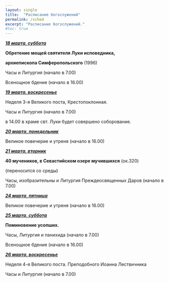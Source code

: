 ```yaml
---
layout: single
title:  "Расписание богослужений"
permalink: /sched
excerpt: "Расписание богослужений."
#toc: true
---
```


**_<span style="text-decoration:underline;">18 марта, суббота</span>_**

**Обретение мощей святителя Луки исповедника,**

**архиепископа Симферопольского** (1996)

Часы и Литургия (начало в 7.00)

 

Всенощное бдение (начало в 16.00)

**_<span style="text-decoration:underline;">19 марта, воскресенье</span>_**

Неделя 3-я Великого поста, Крестопоклонная.

Часы и Литургия (начало в 7.00)

в 14.00 в храме свт. Луки будет совершено соборование.

**_<span style="text-decoration:underline;">20 марта, понедельник</span>_**

Великое повечерие и утреня (начало в 16.00)

**_<span style="text-decoration:underline;">21 марта, вторник  </span>_**

**40 мучеников, в Севастийском озере мучившихся** (ок.320)

(переносится со среды)

Часы, изобразительны и Литургия Преждеосвященных Даров (начало в 7.00)

 

**_<span style="text-decoration:underline;">24 марта, пятница</span>_**

Великое повечерие и утреня (начало в 16.00)

**_<span style="text-decoration:underline;">25 марта, суббота</span>_**

**Поминовение усопших.**

Часы,  Литургия и панихида (начало в 7.00)

 

Всенощное бдение (начало в 16.00)

**_<span style="text-decoration:underline;">26 марта, воскресенье</span>_**

Неделя 4-я Великого поста. Преподобного Иоанна Лествичника

Часы и Литургия (начало в 7.00)